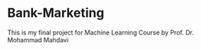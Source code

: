 # Bank-Marketing
 This is my final project for Machine Learning Course by Prof. Dr. Mohammad Mahdavi
